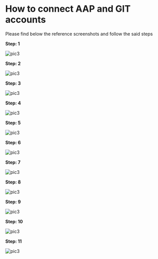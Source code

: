 # How to connect AAP and GIT accounts

Please find below the reference screenshots and follow the said steps

**Step: 1**

![pic3](Picture1.png)

**Step: 2**

![pic3](Picture2.png)

**Step: 3**

![pic3](Picture3.png)

**Step: 4**

![pic3](Picture4.png)

**Step: 5**

![pic3](Picture5.png)

**Step: 6**

![pic3](Picture6.png)

**Step: 7**

![pic3](Picture7.png)

**Step: 8**

![pic3](Picture8.png)

**Step: 9**

![pic3](Picture9.png)

**Step: 10**

![pic3](Picture10.png)

**Step: 11**

![pic3](Picture11.png)